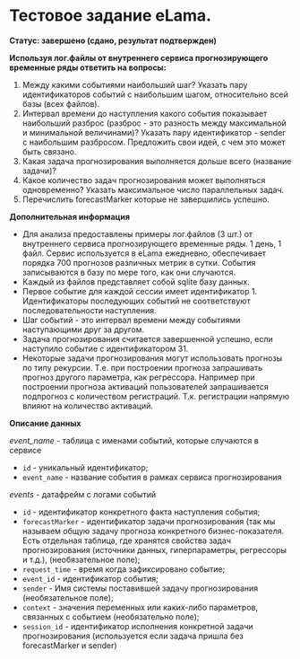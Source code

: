 # Тестовое задание eLama.

**Статус: завершено (сдано, результат подтвержден)**

**Используя лог.файлы от внутреннего сервиса прогнозирующего временные ряды ответить на вопросы:**
1. Между какими событиями наибольший шаг? Указать пару идентификаторов событий с наибольшим шагом, относительно всей базы (всех файлов).  
2. Интервал времени до наступления какого события показывает наибольший разброс (разброс - это разность между максимальной и минимальной величинами)? Указать пару идентификатор - sender с наибольшим разбросом. Предложить свои идей, с чем это может быть связано.  
3. Какая задача прогнозирования выполняется дольше всего (название задачи)?  
4. Какое количество задач прогнозирования может выполняться одновременно? Указать максимальное число параллельных задач.  
5. Перечислить forecastMarker которые не завершились успешно.

**Дополнительная информация**  
- Для анализа предоставлены примеры лог.файлов (3 шт.) от внутреннего сервиса прогнозирующего временные ряды. 1 день, 1 файл. Сервис используется в eLama ежедневно, обеспечивает порядка 700 прогнозов различных метрик в сутки. События записываются в базу по мере того, как они случаются.  
- Каждый из файлов представляет собой sqlite базу данных.  
- Первое событие для каждой сессии имеет идентификатор 1. Идентификаторы последующих событий не соответствуют последовательности наступления.  
- Шаг событий - это интервал времени между событиями наступающими друг за другом.  
- Задача прогнозирования считается завершенной успешно, если наступило событие с идентификатором 31.  
- Некоторые задачи прогнозирования могут использовать прогнозы по типу рекурсии. Т.е. при построении прогноза запрашивать прогноз другого параметра, как регрессора. Например при построении прогноза активаций пользователей запрашивается подпрогноз с количеством регистраций. Т.к. регистрации напрямую влияют на количество активаций.

**Описание данных**

*event_name* - таблица с именами событий, которые случаются в сервисе
* `id` - уникальный идентификатор;
* `event_name` - название события в рамках сервиса прогнозирования

*events* - датафрейм с логами событий
* `id` - идентификатор конкретного факта наступления события;
* `forecastMarker` - идентификатор задачи прогнозирования (так мы называем общую задачу прогноза конкретного бизнес-показателя. Есть отдельная таблица, где хранятся свойства задач прогнозирования (источники данных, гиперпараметры, регрессоры и т.д.), (необязательное поле);
* `request_time` - время когда зафиксировано событие;
* `event_id` - идентификатор события;
* `sender` - Имя системы поставившей задачу прогнозирования (необязательное поле);
* `context` - значения переменных или каких-либо параметров, связанных с событием (необязательно поле);
* `session_id` - идентификатор исполнения конкретной задачи прогнозирования (используется если задача пришла без forecastMarker и sender)
